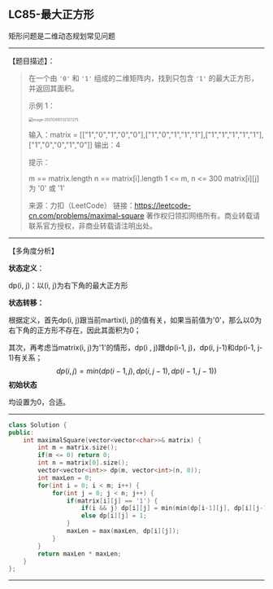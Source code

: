 ## LC85-最大正方形

矩形问题是二维动态规划常见问题



---

【题目描述】：

> 在一个由 `'0'` 和 `'1'` 组成的二维矩阵内，找到只包含 `'1'` 的最大正方形，并返回其面积。
>
> 示例 1：
>
> <img src="../../../../../Pictures/blogs/typora_stores/image-20210410132127275.png" alt="image-20210410132127275" style="zoom:50%;" />
>
> 输入：matrix = [["1","0","1","0","0"],["1","0","1","1","1"],["1","1","1","1","1"],["1","0","0","1","0"]]
> 输出：4
>
> 提示：
>
> m == matrix.length
> n == matrix[i].length
> 1 <= m, n <= 300
> matrix[i][j] 为 '0' 或 '1'
>
> 来源：力扣（LeetCode）
> 链接：https://leetcode-cn.com/problems/maximal-square
> 著作权归领扣网络所有。商业转载请联系官方授权，非商业转载请注明出处。

---

【多角度分析】

**状态定义**：

dp(i, j)：以(i, j)为右下角的最大正方形

**状态转移：**

根据定义，首先dp(i, j)跟当前martix(i, j)的值有关，如果当前值为'0'，那么以0为右下角的正方形不存在，因此其面积为0；

其次，再考虑当matrix(i, j)为'1'的情形，dp(i , j)跟dp(i-1, j)，dp(i, j-1)和dp(i-1, j-1)有关系；
$$
dp(i, j) = min(dp(i-1, j), dp(i, j-1),dp(i-1, j-1))
$$
**初始状态**

均设置为0，合适。

----

```cpp
class Solution {
public:
    int maximalSquare(vector<vector<char>>& matrix) {
        int m = matrix.size();
        if(m <= 0) return 0;
        int n = matrix[0].size();
        vector<vector<int>> dp(m, vector<int>(n, 0));
        int maxLen = 0;
        for(int i = 0; i < m; i++) {
            for(int j = 0; j < n; j++) {
                if(matrix[i][j] == '1') {
                    if(i && j) dp[i][j] = min(min(dp[i-1][j], dp[i][j-1]), dp[i-1][j-1]) + 1;
                    else dp[i][j] = 1;
                }
                maxLen = max(maxLen, dp[i][j]);
            }
        }
        return maxLen * maxLen;
    }
};
```



---

